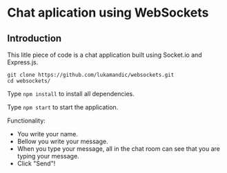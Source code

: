 # Chat aplication using WebSockets

## Introduction

This litle piece of code is a chat application built using Socket.io and Express.js.

```
git clone https://github.com/lukamandic/websockets.git
cd websockets/
```

Type `npm install` to install all dependencies.

Type `npm start` to start the application.

Functionality: 
- You write your name.
- Bellow you write your message.
- When you type your message, all in the chat room can see that you are typing your message.
- Click "Send"!